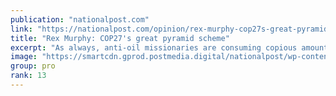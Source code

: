 ```yaml
---
publication: "nationalpost.com"
link: "https://nationalpost.com/opinion/rex-murphy-cop27s-great-pyramid-scheme"
title: "Rex Murphy: COP27's great pyramid scheme"
excerpt: "As always, anti-oil missionaries are consuming copious amounts of jet fuel to fly to a summit dedicated to eliminating oil and gas"
image: "https://smartcdn.gprod.postmedia.digital/nationalpost/wp-content/uploads/2022/11/Khafre-Pyramid.jpg"
group: pro
rank: 13
---
```

